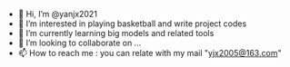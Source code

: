 - 👋 Hi, I’m @yanjx2021
- 👀 I’m interested in playing basketball and write project codes
- 🌱 I’m currently learning big models and related tools
- 💞️ I’m looking to collaborate on ...
- 📫 How to reach me : you can relate with my mail "yjx2005@163.com"

<!---
yanjx2021/yanjx2021 is a ✨ special ✨ repository because its `README.md` (this file) appears on your GitHub profile.
You can click the Preview link to take a look at your changes.
--->
